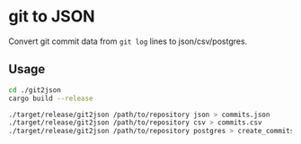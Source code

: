 # git to JSON

Convert git commit data from `git log` lines to json/csv/postgres.

## Usage

```bash
cd ./git2json
cargo build --release

./target/release/git2json /path/to/repository json > commits.json
./target/release/git2json /path/to/repository csv > commits.csv
./target/release/git2json /path/to/repository postgres > create_commits.sql
```
